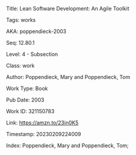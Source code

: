 Title:  Lean Software Development: An Agile Toolkit

Tags:   works

AKA:    poppendieck-2003

Seq:    12.80.1

Level:  4 - Subsection

Class:  work

Author: Poppendieck, Mary and Poppendieck, Tom

Work Type: Book

Pub Date: 2003

Work ID: 321150783

Link:   https://amzn.to/23in0K5

Timestamp: 20230209224009

Index:  Poppendieck, Mary and Poppendieck, Tom; 
